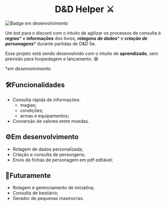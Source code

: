 <h1 align=center>D&D Helper ⚔️</h1>

![Badge em desenvolvimento](https://img.shields.io/badge/status-em%20desenvolvimento-brightgreen)

Um bot para o discord com o intuito de agilizar os processos de consulta à ***regras**** e **informações** dos livros, ***rolagens de dados**** e ***criação de personagens**** durante partidas de D&D 5e.

Esse projeto está sendo desenvolvido com o intuito de **aprendizado**, sem previsão para hospedagem e lançamento. 😅

**em desenvolvimento.*

## 🛠️Funcionalidades
- Consulta rápida de informações:
  -  magias;
  -  condições;
  -  armas e equipamentos;
- Conversão de valores entre moedas.

## ⚙️Em desenvolvimento
- Rolagem de dados personalizada;
- Criação e consulta de persongens;
- Envio de fichas de personagem em pdf editável;

## 💭Futuramente
- Rolagem e gerenciamento de iniciativa;
- Consulta de bestiário;
- Gerador de pequenas masmorras.
